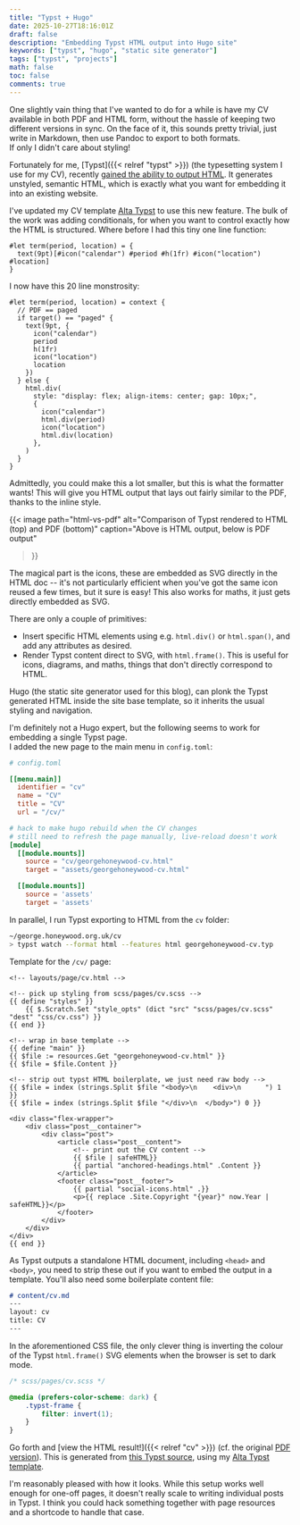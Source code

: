 ```yaml
---
title: "Typst + Hugo"
date: 2025-10-27T18:16:01Z
draft: false
description: "Embedding Typst HTML output into Hugo site"
keywords: ["typst", "hugo", "static site generator"]
tags: ["typst", "projects"]
math: false
toc: false
comments: true
---
```


One slightly vain thing that I've wanted to do for a while is have my CV available in both PDF and HTML form, without the hassle of keeping two different versions in sync.
On the face of it, this sounds pretty trivial, just write in Markdown, then use Pandoc to export to both formats.\
If only I didn't care about styling!

Fortunately for me, [Typst]({{< relref "typst" >}}) (the typesetting system I use for my CV), recently [gained the ability to output HTML](https://typst.app/docs/reference/html/).
It generates unstyled, semantic HTML, which is exactly what you want for embedding it into an existing website.

I've updated my CV template [Alta Typst](https://github.com/GeorgeHoneywood/alta-typst) to use this new feature. The bulk of the work was adding conditionals, for when you want to control exactly how the HTML is structured. Where before I had this tiny one line function:

```plain
#let term(period, location) = {
  text(9pt)[#icon("calendar") #period #h(1fr) #icon("location") #location]
}
```

I now have this 20 line monstrosity:

```plain
#let term(period, location) = context {
  // PDF == paged
  if target() == "paged" { 
    text(9pt, {
      icon("calendar")
      period
      h(1fr)
      icon("location")
      location
    })
  } else {
    html.div(
      style: "display: flex; align-items: center; gap: 10px;",
      {
        icon("calendar")
        html.div(period)
        icon("location")
        html.div(location)
      },
    )
  }
}
```

Admittedly, you could make this a lot smaller, but this is what the formatter wants! This will give you HTML output that lays out fairly similar to the PDF, thanks to the inline style.

{{< image
	path="html-vs-pdf"
	alt="Comparison of Typst rendered to HTML (top) and PDF (bottom)"
	caption="Above is HTML output, below is PDF output"
>}}

The magical part is the icons, these are embedded as SVG directly in the HTML doc -- it's not particularly efficient when you've got the same icon reused a few times, but it sure is easy! This also works for maths, it just gets directly embedded as SVG.

There are only a couple of primitives:

* Insert specific HTML elements using e.g. `html.div()` or `html.span()`, and add any attributes as desired.
* Render Typst content direct to SVG, with `html.frame()`. This is useful for icons, diagrams, and maths, things that don't directly correspond to HTML. 

Hugo (the static site generator used for this blog), can plonk the Typst generated HTML inside the site base template, so it inherits the usual styling and navigation.

I'm definitely not a Hugo expert, but the following seems to work for embedding a single Typst page.\
I added the new page to the main menu in `config.toml`:

```toml
# config.toml

[[menu.main]]
  identifier = "cv"
  name = "CV"
  title = "CV"
  url = "/cv/"

# hack to make hugo rebuild when the CV changes
# still need to refresh the page manually, live-reload doesn't work
[module]
  [[module.mounts]]
    source = "cv/georgehoneywood-cv.html"
    target = "assets/georgehoneywood-cv.html"

  [[module.mounts]]
    source = 'assets'
    target = 'assets'
```

In parallel, I run Typst exporting to HTML from the `cv` folder:

```bash
~/george.honeywood.org.uk/cv
> typst watch --format html --features html georgehoneywood-cv.typ
```

Template for the `/cv/` page:

```plain
<!-- layouts/page/cv.html -->

<!-- pick up styling from scss/pages/cv.scss -->
{{ define "styles" }}
    {{ $.Scratch.Set "style_opts" (dict "src" "scss/pages/cv.scss" "dest" "css/cv.css") }}
{{ end }}

<!-- wrap in base template -->
{{ define "main" }}
{{ $file := resources.Get "georgehoneywood-cv.html" }}
{{ $file = $file.Content }}

<!-- strip out typst HTML boilerplate, we just need raw body -->
{{ $file = index (strings.Split $file "<body>\n    <div>\n      ") 1 }}
{{ $file = index (strings.Split $file "</div>\n  </body>") 0 }}

<div class="flex-wrapper">
    <div class="post__container">
        <div class="post">
            <article class="post__content">
                <!-- print out the CV content -->
                {{ $file | safeHTML}}
                {{ partial "anchored-headings.html" .Content }}
            </article>
            <footer class="post__footer">
                {{ partial "social-icons.html" .}}
                <p>{{ replace .Site.Copyright "{year}" now.Year | safeHTML}}</p>
            </footer>
        </div>
    </div>
</div>
{{ end }}
```

As Typst outputs a standalone HTML document, including `<head>` and `<body>`, you need to strip these out if you want to embed the output in a template.
You'll also need some boilerplate content file:

```markdown
# content/cv.md
---
layout: cv
title: CV
---
```

In the aforementioned CSS file, the only clever thing is inverting the colour of the Typst `html.frame()` SVG elements when the browser is set to dark mode.

```css
/* scss/pages/cv.scss */

@media (prefers-color-scheme: dark) {
    .typst-frame {
        filter: invert(1);
    }
}
```

Go forth and [view the HTML result!]({{< relref "cv" >}}) (cf. the original [PDF version](/georgehoneywood-cv.pdf)). This is generated from [this Typst source](https://github.com/GeorgeHoneywood/george.honeywood.org.uk/blob/master/cv/georgehoneywood-cv.typ), using my [Alta Typst template](https://github.com/GeorgeHoneywood/alta-typst/blob/master/alta-typst.typ).

I'm reasonably pleased with how it looks. While this setup works well enough for one-off pages, it doesn't really scale to writing individual posts in Typst. I think you could hack something together with page resources and a shortcode to handle that case.
